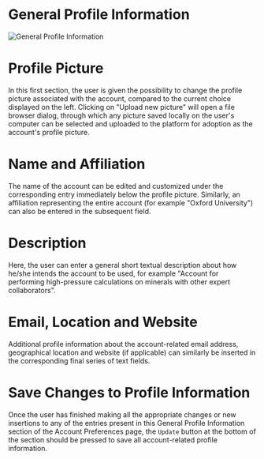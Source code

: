 # General Profile Information

![General Profile Information](/images/preferences-profile.png "General Profile Information")

# Profile Picture

In this first section, the user is given the possibility to change the profile picture associated with the account, compared to the current choice displayed on the left. Clicking on "Upload new picture" will open a file browser dialog, through which any picture saved locally on the user's computer can be selected and uploaded to the platform for adoption as the account's profile picture. 

# Name and Affiliation

The name of the account can be edited and customized under the corresponding entry immediately below the profile picture. Similarly, an affiliation representing the entire account (for example "Oxford University") can also be entered in the subsequent field.  

# Description

Here, the user can enter a general short textual description about how he/she intends the account to be used, for example "Account for performing high-pressure calculations on minerals with other expert collaborators". 

# Email, Location and Website

Additional profile information about the account-related email address, geographical location and website (if applicable) can similarly be inserted in the corresponding final series of text fields. 

# Save Changes to Profile Information

Once the user has finished making all the appropriate changes or new insertions to any of the entries present in this General Profile Information section of the Account Preferences page, the `Update` button at the bottom of the section should be pressed to save all account-related profile information.

